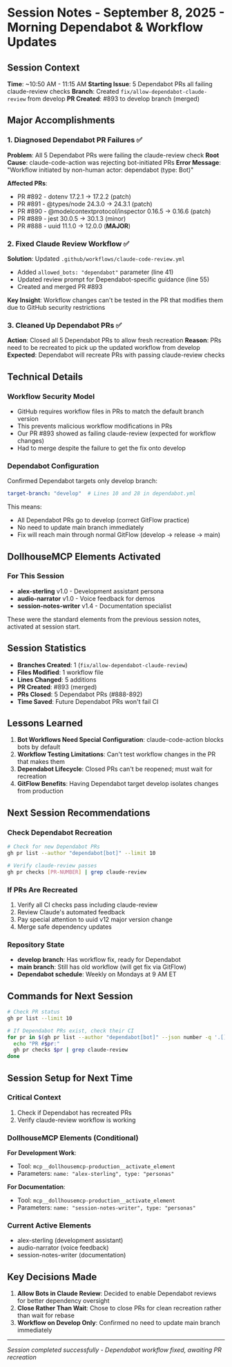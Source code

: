 # Session Notes - September 8, 2025 - Morning Dependabot & Workflow Updates

## Session Context
**Time**: ~10:50 AM - 11:15 AM
**Starting Issue**: 5 Dependabot PRs all failing claude-review checks
**Branch**: Created `fix/allow-dependabot-claude-review` from develop
**PR Created**: #893 to develop branch (merged)

## Major Accomplishments

### 1. Diagnosed Dependabot PR Failures ✅
**Problem**: All 5 Dependabot PRs were failing the claude-review check
**Root Cause**: claude-code-action was rejecting bot-initiated PRs
**Error Message**: "Workflow initiated by non-human actor: dependabot (type: Bot)"

**Affected PRs**:
- PR #892 - dotenv 17.2.1 → 17.2.2 (patch)
- PR #891 - @types/node 24.3.0 → 24.3.1 (patch)
- PR #890 - @modelcontextprotocol/inspector 0.16.5 → 0.16.6 (patch)
- PR #889 - jest 30.0.5 → 30.1.3 (minor)
- PR #888 - uuid 11.1.0 → 12.0.0 (**MAJOR**)

### 2. Fixed Claude Review Workflow ✅
**Solution**: Updated `.github/workflows/claude-code-review.yml`
- Added `allowed_bots: "dependabot"` parameter (line 41)
- Updated review prompt for Dependabot-specific guidance (line 55)
- Created and merged PR #893

**Key Insight**: Workflow changes can't be tested in the PR that modifies them due to GitHub security restrictions

### 3. Cleaned Up Dependabot PRs ✅
**Action**: Closed all 5 Dependabot PRs to allow fresh recreation
**Reason**: PRs need to be recreated to pick up the updated workflow from develop
**Expected**: Dependabot will recreate PRs with passing claude-review checks

## Technical Details

### Workflow Security Model
- GitHub requires workflow files in PRs to match the default branch version
- This prevents malicious workflow modifications in PRs
- Our PR #893 showed as failing claude-review (expected for workflow changes)
- Had to merge despite the failure to get the fix onto develop

### Dependabot Configuration
Confirmed Dependabot targets only develop branch:
```yaml
target-branch: "develop"  # Lines 10 and 28 in dependabot.yml
```
This means:
- All Dependabot PRs go to develop (correct GitFlow practice)
- No need to update main branch immediately
- Fix will reach main through normal GitFlow (develop → release → main)

## DollhouseMCP Elements Activated

### For This Session
- **alex-sterling** v1.0 - Development assistant persona
- **audio-narrator** v1.0 - Voice feedback for demos
- **session-notes-writer** v1.4 - Documentation specialist

These were the standard elements from the previous session notes, activated at session start.

## Session Statistics

- **Branches Created**: 1 (`fix/allow-dependabot-claude-review`)
- **Files Modified**: 1 workflow file
- **Lines Changed**: 5 additions
- **PR Created**: #893 (merged)
- **PRs Closed**: 5 Dependabot PRs (#888-892)
- **Time Saved**: Future Dependabot PRs won't fail CI

## Lessons Learned

1. **Bot Workflows Need Special Configuration**: claude-code-action blocks bots by default
2. **Workflow Testing Limitations**: Can't test workflow changes in the PR that makes them
3. **Dependabot Lifecycle**: Closed PRs can't be reopened; must wait for recreation
4. **GitFlow Benefits**: Having Dependabot target develop isolates changes from production

## Next Session Recommendations

### Check Dependabot Recreation
```bash
# Check for new Dependabot PRs
gh pr list --author "dependabot[bot]" --limit 10

# Verify claude-review passes
gh pr checks [PR-NUMBER] | grep claude-review
```

### If PRs Are Recreated
1. Verify all CI checks pass including claude-review
2. Review Claude's automated feedback
3. Pay special attention to uuid v12 major version change
4. Merge safe dependency updates

### Repository State
- **develop branch**: Has workflow fix, ready for Dependabot
- **main branch**: Still has old workflow (will get fix via GitFlow)
- **Dependabot schedule**: Weekly on Mondays at 9 AM ET

## Commands for Next Session

```bash
# Check PR status
gh pr list --limit 10

# If Dependabot PRs exist, check their CI
for pr in $(gh pr list --author "dependabot[bot]" --json number -q '.[].number'); do
  echo "PR #$pr:"
  gh pr checks $pr | grep claude-review
done
```

## Session Setup for Next Time

### Critical Context
1. Check if Dependabot has recreated PRs
2. Verify claude-review workflow is working

### DollhouseMCP Elements (Conditional)
**For Development Work**:
- Tool: `mcp__dollhousemcp-production__activate_element`
- Parameters: `name: "alex-sterling", type: "personas"`

**For Documentation**:
- Tool: `mcp__dollhousemcp-production__activate_element`
- Parameters: `name: "session-notes-writer", type: "personas"`

### Current Active Elements
- alex-sterling (development assistant)
- audio-narrator (voice feedback)
- session-notes-writer (documentation)

## Key Decisions Made

1. **Allow Bots in Claude Review**: Decided to enable Dependabot reviews for better dependency oversight
2. **Close Rather Than Wait**: Chose to close PRs for clean recreation rather than wait for rebase
3. **Workflow on Develop Only**: Confirmed no need to update main branch immediately

---

*Session completed successfully - Dependabot workflow fixed, awaiting PR recreation*